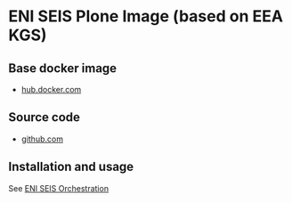 # ENI SEIS Plone Image (based on EEA KGS)

## Base docker image

 - [hub.docker.com](https://hub.docker.com/r/eeacms/plone-eni-seis)

## Source code

  - [github.com](http://github.com/eea/eea.docker.plone-eni-seis)

## Installation and usage

See [ENI SEIS Orchestration](https://github.com/eea/eea.docker.eni-seis)

